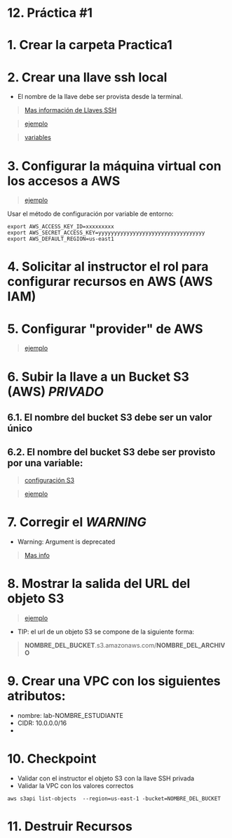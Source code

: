# 12. Práctica #1 <!-- omit in toc -->


# 1. Crear la carpeta Practica1
# 2. Crear una llave ssh local
- El nombre de la llave debe ser provista desde la terminal.


> [Mas información de Llaves SSH](https://registry.terraform.io/providers/hashicorp/tls/latest/docs/resources/private_key)

>[ejemplo](https://github.com/cachac/TerraformLabs/blob/main/06.Atributos.md#9-dependencia-impl%C3%ADcita-crear-el-archivo-keytf)

> [variables](https://github.com/cachac/TerraformLabs/blob/main/05.Variables%20Input.md#8-agregar-una-nueva-variable-sin-valor-por-defecto)

# 3. Configurar la máquina virtual con los accesos a AWS
> [ejemplo](https://github.com/cachac/TerraformLabs/blob/main/11.AWS.md#2-configurar-cliente-aws-en-la-m%C3%A1quina-virtual)

Usar el método de configuración por variable de entorno:
```vim
export AWS_ACCESS_KEY_ID=xxxxxxxxx
export AWS_SECRET_ACCESS_KEY=yyyyyyyyyyyyyyyyyyyyyyyyyyyyyyyyyy
export AWS_DEFAULT_REGION=us-east1
```

# 4. Solicitar al instructor el rol para configurar recursos en AWS (AWS IAM)

# 5. Configurar "provider" de AWS
> [ejemplo](https://github.com/cachac/TerraformLabs/blob/main/11.AWS.md#6-crear-el-archivo-providertf)

# 6. Subir la llave a un Bucket S3 (AWS) *PRIVADO*
## 6.1. El nombre del bucket S3 debe ser un valor único
## 6.2. El nombre del bucket S3 debe ser provisto por una variable:

> [configuración S3](https://registry.terraform.io/providers/hashicorp/aws/latest/docs/resources/s3_bucket)

> [ejemplo](https://github.com/cachac/TerraformLabs/blob/main/11.AWS.md#9-crear-s3-bucket-almacenamiento)

# 7. Corregir el *WARNING*
-  Warning: Argument is deprecated

> [Mas info](https://registry.terraform.io/providers/hashicorp/aws/latest/docs/resources/s3_object)

# 8. Mostrar la salida del URL del objeto S3
> [ejemplo](https://github.com/cachac/TerraformLabs/blob/main/06.Atributos.md#5-crear-el-archivo-outputtf)

- TIP: el url de un objeto S3 se compone de la siguiente forma:

> **NOMBRE_DEL_BUCKET**.s3.amazonaws.com/**NOMBRE_DEL_ARCHIVO**

# 9. Crear una VPC con los siguientes atributos:
- nombre: lab-NOMBRE_ESTUDIANTE
- CIDR: 10.0.0.0/16
-
# 10. Checkpoint
- Validar con el instructor el objeto S3 con la llave SSH privada
- Validar la VPC con los valores correctos
```vim
aws s3api list-objects  --region=us-east-1 -bucket=NOMBRE_DEL_BUCKET
```

# 11. Destruir Recursos
